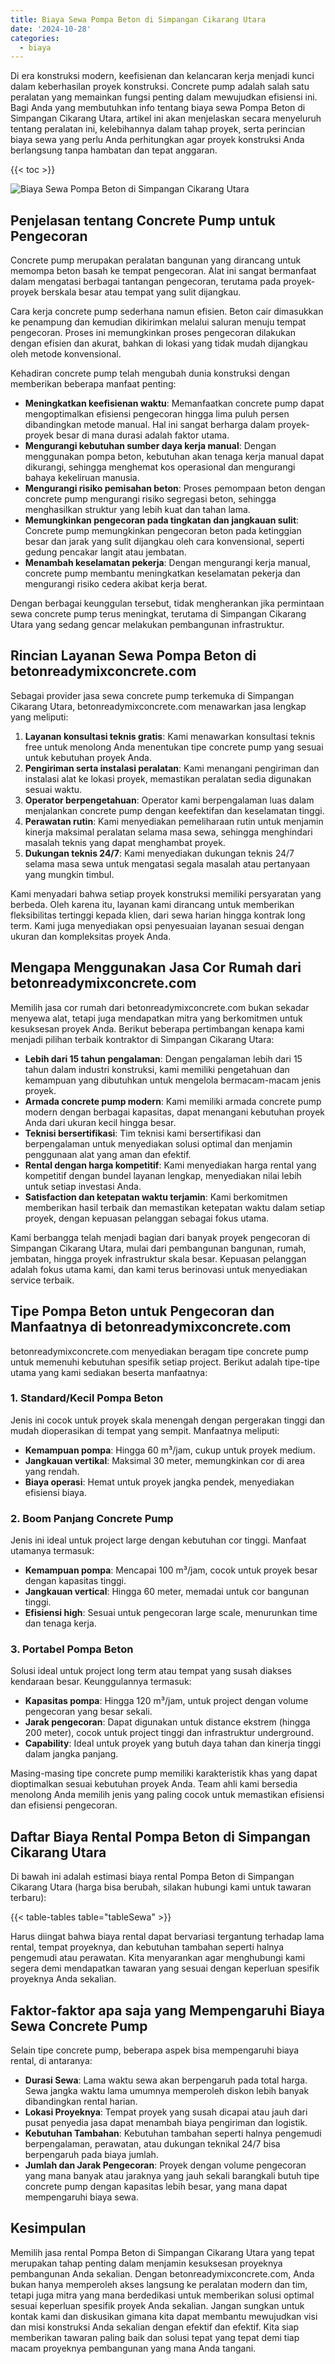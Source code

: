 ```yaml
---
title: Biaya Sewa Pompa Beton di Simpangan Cikarang Utara
date: '2024-10-28'
categories:
  - biaya
---
```


Di era konstruksi modern, keefisienan dan kelancaran kerja menjadi kunci dalam keberhasilan proyek konstruksi. Concrete pump adalah salah satu peralatan yang memainkan fungsi penting dalam mewujudkan efisiensi ini. Bagi Anda yang membutuhkan info tentang biaya sewa Pompa Beton di Simpangan Cikarang Utara, artikel ini akan menjelaskan secara menyeluruh tentang peralatan ini, kelebihannya dalam tahap proyek, serta perincian biaya sewa yang perlu Anda perhitungkan agar proyek konstruksi Anda berlangsung tanpa hambatan dan tepat anggaran.

{{< toc >}}

![Biaya Sewa Pompa Beton di Simpangan Cikarang Utara](https://betoncor8.github.io/pump/concrete-pump%20(20).png)

## Penjelasan tentang Concrete Pump untuk Pengecoran

Concrete pump merupakan peralatan bangunan yang dirancang untuk memompa beton basah ke tempat pengecoran. Alat ini sangat bermanfaat dalam mengatasi berbagai tantangan pengecoran, terutama pada proyek-proyek berskala besar atau tempat yang sulit dijangkau.

Cara kerja concrete pump sederhana namun efisien. Beton cair dimasukkan ke penampung dan kemudian dikirimkan melalui saluran menuju tempat pengecoran. Proses ini memungkinkan proses pengecoran dilakukan dengan efisien dan akurat, bahkan di lokasi yang tidak mudah dijangkau oleh metode konvensional.

Kehadiran concrete pump telah mengubah dunia konstruksi dengan memberikan beberapa manfaat penting:

- **Meningkatkan keefisienan waktu**: Memanfaatkan concrete pump dapat mengoptimalkan efisiensi pengecoran hingga lima puluh persen dibandingkan metode manual. Hal ini sangat berharga dalam proyek-proyek besar di mana durasi adalah faktor utama.
- **Mengurangi kebutuhan sumber daya kerja manual**: Dengan menggunakan pompa beton, kebutuhan akan tenaga kerja manual dapat dikurangi, sehingga menghemat kos operasional dan mengurangi bahaya kekeliruan manusia.
- **Mengurangi risiko pemisahan beton**: Proses pemompaan beton dengan concrete pump mengurangi risiko segregasi beton, sehingga menghasilkan struktur yang lebih kuat dan tahan lama.
- **Memungkinkan pengecoran pada tingkatan dan jangkauan sulit**: Concrete pump memungkinkan pengecoran beton pada ketinggian besar dan jarak yang sulit dijangkau oleh cara konvensional, seperti gedung pencakar langit atau jembatan.
- **Menambah keselamatan pekerja**: Dengan mengurangi kerja manual, concrete pump membantu meningkatkan keselamatan pekerja dan mengurangi risiko cedera akibat kerja berat.

Dengan berbagai keunggulan tersebut, tidak mengherankan jika permintaan sewa concrete pump terus meningkat, terutama di Simpangan Cikarang Utara yang sedang gencar melakukan pembangunan infrastruktur.

## Rincian Layanan Sewa Pompa Beton di betonreadymixconcrete.com

Sebagai provider jasa sewa concrete pump terkemuka di Simpangan Cikarang Utara, betonreadymixconcrete.com menawarkan jasa lengkap yang meliputi:

1. **Layanan konsultasi teknis gratis**: Kami menawarkan konsultasi teknis free untuk menolong Anda menentukan tipe concrete pump yang sesuai untuk kebutuhan proyek Anda.
2. **Pengiriman serta instalasi peralatan**: Kami menangani pengiriman dan instalasi alat ke lokasi proyek, memastikan peralatan sedia digunakan sesuai waktu.
3. **Operator berpengetahuan**: Operator kami berpengalaman luas dalam menjalankan concrete pump dengan keefektifan dan keselamatan tinggi.
4. **Perawatan rutin**: Kami menyediakan pemeliharaan rutin untuk menjamin kinerja maksimal peralatan selama masa sewa, sehingga menghindari masalah teknis yang dapat menghambat proyek.
5. **Dukungan teknis 24/7**: Kami menyediakan dukungan teknis 24/7 selama masa sewa untuk mengatasi segala masalah atau pertanyaan yang mungkin timbul.

Kami menyadari bahwa setiap proyek konstruksi memiliki persyaratan yang berbeda. Oleh karena itu, layanan kami dirancang untuk memberikan fleksibilitas tertinggi kepada klien, dari sewa harian hingga kontrak long term. Kami juga menyediakan opsi penyesuaian layanan sesuai dengan ukuran dan kompleksitas proyek Anda.

## Mengapa Menggunakan Jasa Cor Rumah dari betonreadymixconcrete.com

Memilih jasa cor rumah dari betonreadymixconcrete.com bukan sekadar menyewa alat, tetapi juga mendapatkan mitra yang berkomitmen untuk kesuksesan proyek Anda. Berikut beberapa pertimbangan kenapa kami menjadi pilihan terbaik kontraktor di Simpangan Cikarang Utara:

- **Lebih dari 15 tahun pengalaman**: Dengan pengalaman lebih dari 15 tahun dalam industri konstruksi, kami memiliki pengetahuan dan kemampuan yang dibutuhkan untuk mengelola bermacam-macam jenis proyek.
- **Armada concrete pump modern**: Kami memiliki armada concrete pump modern dengan berbagai kapasitas, dapat menangani kebutuhan proyek Anda dari ukuran kecil hingga besar.
- **Teknisi bersertifikasi**: Tim teknisi kami bersertifikasi dan berpengalaman untuk menyediakan solusi optimal dan menjamin penggunaan alat yang aman dan efektif.
- **Rental dengan harga kompetitif**: Kami menyediakan harga rental yang kompetitif dengan bundel layanan lengkap, menyediakan nilai lebih untuk setiap investasi Anda.
- **Satisfaction dan ketepatan waktu terjamin**: Kami berkomitmen memberikan hasil terbaik dan memastikan ketepatan waktu dalam setiap proyek, dengan kepuasan pelanggan sebagai fokus utama.

Kami berbangga telah menjadi bagian dari banyak proyek pengecoran di Simpangan Cikarang Utara, mulai dari pembangunan bangunan, rumah, jembatan, hingga proyek infrastruktur skala besar. Kepuasan pelanggan adalah fokus utama kami, dan kami terus berinovasi untuk menyediakan service terbaik.

## Tipe Pompa Beton untuk Pengecoran dan Manfaatnya di betonreadymixconcrete.com

betonreadymixconcrete.com menyediakan beragam tipe concrete pump untuk memenuhi kebutuhan spesifik setiap project. Berikut adalah tipe-tipe utama yang kami sediakan beserta manfaatnya:

### 1\. Standard/Kecil Pompa Beton

Jenis ini cocok untuk proyek skala menengah dengan pergerakan tinggi dan mudah dioperasikan di tempat yang sempit. Manfaatnya meliputi:

- **Kemampuan pompa**: Hingga 60 m³/jam, cukup untuk proyek medium.
- **Jangkauan vertikal**: Maksimal 30 meter, memungkinkan cor di area yang rendah.
- **Biaya operasi**: Hemat untuk proyek jangka pendek, menyediakan efisiensi biaya.

### 2\. Boom Panjang Concrete Pump

Jenis ini ideal untuk project large dengan kebutuhan cor tinggi. Manfaat utamanya termasuk:

- **Kemampuan pompa**: Mencapai 100 m³/jam, cocok untuk proyek besar dengan kapasitas tinggi.
- **Jangkauan vertical**: Hingga 60 meter, memadai untuk cor bangunan tinggi.
- **Efisiensi high**: Sesuai untuk pengecoran large scale, menurunkan time dan tenaga kerja.

### 3\. Portabel Pompa Beton

Solusi ideal untuk project long term atau tempat yang susah diakses kendaraan besar. Keunggulannya termasuk:

- **Kapasitas pompa**: Hingga 120 m³/jam, untuk project dengan volume pengecoran yang besar sekali.
- **Jarak pengecoran**: Dapat digunakan untuk distance ekstrem (hingga 200 meter), cocok untuk project tinggi dan infrastruktur underground.
- **Capability**: Ideal untuk proyek yang butuh daya tahan dan kinerja tinggi dalam jangka panjang.

Masing-masing tipe concrete pump memiliki karakteristik khas yang dapat dioptimalkan sesuai kebutuhan proyek Anda. Team ahli kami bersedia menolong Anda memilih jenis yang paling cocok untuk memastikan efisiensi dan efisiensi pengecoran.

## Daftar Biaya Rental Pompa Beton di Simpangan Cikarang Utara

Di bawah ini adalah estimasi biaya rental Pompa Beton di Simpangan Cikarang Utara (harga bisa berubah, silakan hubungi kami untuk tawaran terbaru):

{{< table-tables table="tableSewa" >}}

Harus diingat bahwa biaya rental dapat bervariasi tergantung terhadap lama rental, tempat proyeknya, dan kebutuhan tambahan seperti halnya pengemudi atau perawatan. Kita menyarankan agar menghubungi kami segera demi mendapatkan tawaran yang sesuai dengan keperluan spesifik proyeknya Anda sekalian.

## Faktor-faktor apa saja yang Mempengaruhi Biaya Sewa Concrete Pump

Selain tipe concrete pump, beberapa aspek bisa mempengaruhi biaya rental, di antaranya:

- **Durasi Sewa**: Lama waktu sewa akan berpengaruh pada total harga. Sewa jangka waktu lama umumnya memperoleh diskon lebih banyak dibandingkan rental harian.
- **Lokasi Proyeknya**: Tempat proyek yang susah dicapai atau jauh dari pusat penyedia jasa dapat menambah biaya pengiriman dan logistik.
- **Kebutuhan Tambahan**: Kebutuhan tambahan seperti halnya pengemudi berpengalaman, perawatan, atau dukungan teknikal 24/7 bisa berpengaruh pada biaya jumlah.
- **Jumlah dan Jarak Pengecoran**: Proyek dengan volume pengecoran yang mana banyak atau jaraknya yang jauh sekali barangkali butuh tipe concrete pump dengan kapasitas lebih besar, yang mana dapat mempengaruhi biaya sewa.

## Kesimpulan

Memilih jasa rental Pompa Beton di Simpangan Cikarang Utara yang tepat merupakan tahap penting dalam menjamin kesuksesan proyeknya pembangunan Anda sekalian. Dengan betonreadymixconcrete.com, Anda bukan hanya memperoleh akses langsung ke peralatan modern dan tim, tetapi juga mitra yang mana berdedikasi untuk memberikan solusi optimal sesuai keperluan spesifik proyek Anda sekalian. Jangan sungkan untuk kontak kami dan diskusikan gimana kita dapat membantu mewujudkan visi dan misi konstruksi Anda sekalian dengan efektif dan efektif. Kita siap memberikan tawaran paling baik dan solusi tepat yang tepat demi tiap macam proyeknya pembangunan yang mana Anda tangani.
